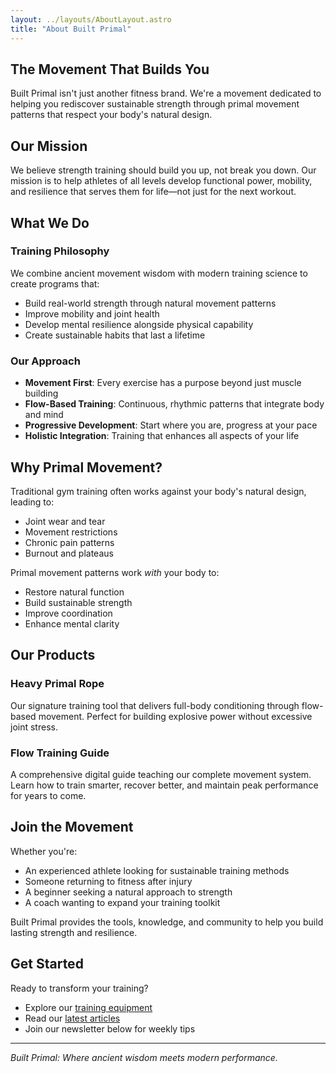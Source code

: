 ```yaml
---
layout: ../layouts/AboutLayout.astro
title: "About Built Primal"
---
```


## The Movement That Builds You

Built Primal isn't just another fitness brand. We're a movement dedicated to helping you rediscover sustainable strength through primal movement patterns that respect your body's natural design.

## Our Mission

We believe strength training should build you up, not break you down. Our mission is to help athletes of all levels develop functional power, mobility, and resilience that serves them for life—not just for the next workout.

## What We Do

### **Training Philosophy**
We combine ancient movement wisdom with modern training science to create programs that:
- Build real-world strength through natural movement patterns
- Improve mobility and joint health
- Develop mental resilience alongside physical capability
- Create sustainable habits that last a lifetime

### **Our Approach**
- **Movement First**: Every exercise has a purpose beyond just muscle building
- **Flow-Based Training**: Continuous, rhythmic patterns that integrate body and mind
- **Progressive Development**: Start where you are, progress at your pace
- **Holistic Integration**: Training that enhances all aspects of your life

## Why Primal Movement?

Traditional gym training often works against your body's natural design, leading to:
- Joint wear and tear
- Movement restrictions
- Chronic pain patterns
- Burnout and plateaus

Primal movement patterns work *with* your body to:
- Restore natural function
- Build sustainable strength
- Improve coordination
- Enhance mental clarity

## Our Products

### **Heavy Primal Rope**
Our signature training tool that delivers full-body conditioning through flow-based movement. Perfect for building explosive power without excessive joint stress.

### **Flow Training Guide**
A comprehensive digital guide teaching our complete movement system. Learn how to train smarter, recover better, and maintain peak performance for years to come.

## Join the Movement

Whether you're:
- An experienced athlete looking for sustainable training methods
- Someone returning to fitness after injury
- A beginner seeking a natural approach to strength
- A coach wanting to expand your training toolkit

Built Primal provides the tools, knowledge, and community to help you build lasting strength and resilience.

## Get Started

Ready to transform your training? 
- Explore our [training equipment](/store)
- Read our [latest articles](/posts)
- Join our newsletter below for weekly tips

---

*Built Primal: Where ancient wisdom meets modern performance.*